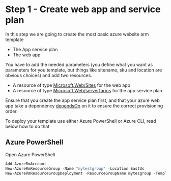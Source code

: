 ﻿# Step 1 - Create web app and service plan

In this step we are going to create the most basic azure website arm template
- The App service plan
- The web app 

You have to add the needed parameters (you define what you want as parameters for you template, but things like sitename, sku and location are obvious choices) and add two resources.
 - A resource of type [Microsoft.Web/Sites](https://github.com/Azure/azure-resource-manager-schemas/blob/master/schemas/2015-08-01/Microsoft.Web.json#L221-L350) for the web app
 - A resource of type [Microsoft.Web/serverfarms](https://github.com/Azure/azure-resource-manager-schemas/blob/master/schemas/2015-08-01/Microsoft.Web.json#L7-L74) for the app service plan. 

Ensure that you create the app service plan first, and that your azure web app take a dependency [dependsOn](../../docs/arm-template-functions.md#dependson) on it to ensure the correct provisioning order.

To deploy your template use either Azure PowerShell or Azure CLI, read below how to do that

## Azure PowerShell
Open Azure PowerShell
```powershell
Add-AzureRmAccount
New-AzureRmResourceGroup -Name "mytestgroup" -Location EastUs
New-AzureRmResourceGroupDeployment -ResourceGroupName mytesgroup -TemplateParameterFile .\website.param.dev.json -TemplateFile .\website.json
```
